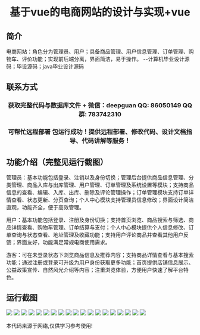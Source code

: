 <p><h1 align="center">基于vue的电商网站的设计与实现+vue</h1></p>

## 简介
电商网站：角色分为管理员、用户；具备商品管理、用户信息管理、订单管理、购物车、评价功能；实现前后端分离，界面简洁，易于操作。    --计算机毕业设计源码；毕设源码；java毕业设计源码


## 联系方式
<p><h3 align="center">获取完整代码与数据库文件 + 微信：deepguan QQ: 86050149 QQ群: 783742310</h3></p>
<p><h3 align="center">可帮忙远程部署 包运行成功！提供远程部署、修改代码、设计文档指导、代码讲解等服务！</h3></p>

## 功能介绍（完整见运行截图）
管理员：基本功能包括登录、注销以及身份切换；管理后台提供商品信息管理、分类管理、商品入库与出库管理、用户管理、订单管理及系统设置等模块；支持商品信息的查看、编辑、入库、出库、删除及评论管理操作；订单管理模块支持订单详情查看、状态更新、分页查询；个人中心模块支持管理员信息修改；界面设计简洁直观，功能齐全，便于高效管理。

用户：基本功能包括登录、注册及身份切换；支持首页浏览、商品搜索与筛选、商品详情查看、购物车管理、订单结算与支付；个人中心模块提供个人信息修改、订单查询与状态查看、地址管理及收藏功能；支持用户评论商品并查看其他用户反馈；界面友好，功能满足常规电商使用需求。

游客：可在未登录状态下浏览商品信息及推荐内容；支持商品详情查看与基本搜索功能；通过注册或登录可升级为用户身份获取更多功能；首页提供店铺信息展示、公益政策宣传、自然风光介绍等内容；注重浏览体验，方便用户快速了解平台特色。


## 运行截图
![](img/001.jpg)
![](img/002.jpg)
![](img/003.jpg)
![](img/004.jpg)
![](img/005.jpg)
![](img/006.jpg)
![](img/007.jpg)
![](img/008.jpg)
![](img/009.jpg)
![](img/010.jpg)
![](img/011.jpg)
![](img/012.jpg)
![](img/013.jpg)
![](img/014.jpg)
![](img/015.jpg)
![](img/016.jpg)
![](img/017.jpg)
![](img/018.jpg)
![](img/019.jpg)

<p>本代码来源于网络,仅供学习参考使用!</p>
